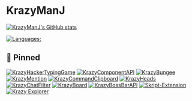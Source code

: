 # KrazyManJ

[![KrazyManJ's GitHub stats](https://github-readme-stats.vercel.app/api?username=KrazyManJ&show_icons=true&bg_color=0d1117&border_radius=10&hide_border=true&title_color=35def1&text_color=ffffff&icon_color=35def1&hide=prs,contribs)](https://github.com/KrazyManJ)

[![Languages:](https://github-readme-stats.vercel.app/api/top-langs/?username=krazymanj&layout=compact&bg_color=0d1117&border_radius=10&hide_border=true&card_width=450&custom_title=Languages%20that%20i%20have%20touched%3A&title_color=35def1&text_color=ffffff)](https://github.com/KrazyManJ)

## 📌 Pinned

[![KrazyHackerTypingGame](https://github-readme-stats.vercel.app/api/pin/?username=krazymanj&repo=KrazyHackerTypingGame&bg_color=07090d&hide_border=true&border_radius=10&title_color=35def1&text_color=8b949e)](https://github.com/KrazyManJ/KrazyHackerTypingGame)
[![KrazyComponentAPI](https://github-readme-stats.vercel.app/api/pin/?username=krazymanj&repo=krazycomponentapi&bg_color=07090d&hide_border=true&border_radius=10&title_color=35def1&text_color=8b949e)](https://github.com/KrazyManJ/KrazyComponentAPI)
[![KrazyBungee](https://github-readme-stats.vercel.app/api/pin/?username=krazymanj&repo=krazybungee&bg_color=07090d&hide_border=true&border_radius=10&title_color=35def1&text_color=8b949e)](https://github.com/KrazyManJ/KrazyBungee)
[![KrazyMention](https://github-readme-stats.vercel.app/api/pin/?username=krazymanj&repo=krazymention&bg_color=07090d&hide_border=true&border_radius=10&title_color=35def1&text_color=8b949e)](https://github.com/KrazyManJ/KrazyMention)
[![KrazyCommandClipboard](https://github-readme-stats.vercel.app/api/pin/?username=krazymanj&repo=krazycommandclipboard&bg_color=07090d&hide_border=true&border_radius=10&title_color=35def1&text_color=8b949e)](https://github.com/KrazyManJ/KrazyCommandClipboard)
[![KrazyHeads](https://github-readme-stats.vercel.app/api/pin/?username=krazymanj&repo=krazyheads&bg_color=07090d&hide_border=true&border_radius=10&title_color=35def1&text_color=8b949e)](https://github.com/KrazyManJ/KrazyHeads)
[![KrazyChatFilter](https://github-readme-stats.vercel.app/api/pin/?username=krazymanj&repo=krazychatfilter&bg_color=07090d&hide_border=true&border_radius=10&title_color=35def1&text_color=8b949e)](https://github.com/KrazyManJ/KrazyChatFilter)
[![KrazyBoard](https://github-readme-stats.vercel.app/api/pin/?username=krazymanj&repo=KrazyBoard&bg_color=07090d&hide_border=true&border_radius=10&title_color=35def1&text_color=8b949e)](https://github.com/KrazyManJ/KrazyBoard)
[![KrazyBossBarAPI](https://github-readme-stats.vercel.app/api/pin/?username=krazymanj&repo=krazybossbarapi&bg_color=07090d&hide_border=true&border_radius=10&title_color=35def1&text_color=8b949e)](https://github.com/KrazyManJ/KrazyBossBarAPI)
[![Skript-Extension](https://github-readme-stats.vercel.app/api/pin/?username=krazymanj&repo=skript-extension&bg_color=07090d&hide_border=true&border_radius=10&title_color=35def1&text_color=8b949e)](https://github.com/KrazyManJ/Skript-Extension)
[![Krazy Explorer](https://github-readme-stats.vercel.app/api/pin/?username=krazymanj&repo=krazyexplorer&bg_color=07090d&hide_border=true&border_radius=10&title_color=35def1&text_color=8b949e)](https://github.com/KrazyManJ/KrazyExplorer)
